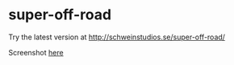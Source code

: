 # super-off-road

Try the latest version at <http://schweinstudios.se/super-off-road/>

Screenshot [here](http://schweinstudios.se/super-off-road/screenshot1.png)
